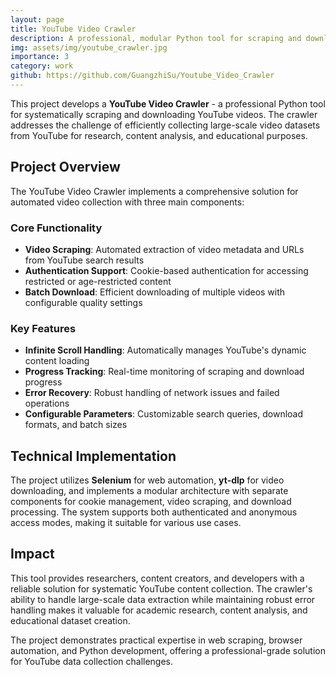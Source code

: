 ```yaml
---
layout: page
title: YouTube Video Crawler
description: A professional, modular Python tool for scraping and downloading YouTube videos with support for authentication, configurable search parameters, and batch processing.
img: assets/img/youtube_crawler.jpg
importance: 3
category: work
github: https://github.com/GuangzhiSu/Youtube_Video_Crawler
---
```


This project develops a **YouTube Video Crawler** - a professional Python tool for systematically scraping and downloading YouTube videos. The crawler addresses the challenge of efficiently collecting large-scale video datasets from YouTube for research, content analysis, and educational purposes.

## Project Overview

The YouTube Video Crawler implements a comprehensive solution for automated video collection with three main components:

### Core Functionality
- **Video Scraping**: Automated extraction of video metadata and URLs from YouTube search results
- **Authentication Support**: Cookie-based authentication for accessing restricted or age-restricted content
- **Batch Download**: Efficient downloading of multiple videos with configurable quality settings

### Key Features
- **Infinite Scroll Handling**: Automatically manages YouTube's dynamic content loading
- **Progress Tracking**: Real-time monitoring of scraping and download progress
- **Error Recovery**: Robust handling of network issues and failed operations
- **Configurable Parameters**: Customizable search queries, download formats, and batch sizes

## Technical Implementation

The project utilizes **Selenium** for web automation, **yt-dlp** for video downloading, and implements a modular architecture with separate components for cookie management, video scraping, and download processing. The system supports both authenticated and anonymous access modes, making it suitable for various use cases.

## Impact

This tool provides researchers, content creators, and developers with a reliable solution for systematic YouTube content collection. The crawler's ability to handle large-scale data extraction while maintaining robust error handling makes it valuable for academic research, content analysis, and educational dataset creation.

The project demonstrates practical expertise in web scraping, browser automation, and Python development, offering a professional-grade solution for YouTube data collection challenges.
